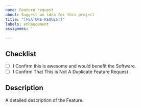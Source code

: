 ```yaml
---
name: Feature request
about: Suggest an idea for this project
title: "[FEATURE-REQUEST]"
labels: enhancement
assignees: ''

---
```


<!-- WARNING: Ignoring this template could lead to the issue being closed as invalid -->

## Checklist
- [ ] I Confirm this is awesome and would benefit the Software.
- [ ] I Confirm That This is Not A Duplicate Feature Request

## Description
A detailed description of the Feature.
